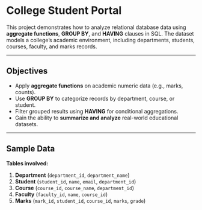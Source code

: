 

# College Student Portal 

This project demonstrates how to analyze relational database data using **aggregate functions**, **GROUP BY**, and **HAVING** clauses in SQL.
The dataset models a college’s academic environment, including departments, students, courses, faculty, and marks records.

---

## **Objectives**

* Apply **aggregate functions** on academic numeric data (e.g., marks, counts).
* Use **GROUP BY** to categorize records by department, course, or student.
* Filter grouped results using **HAVING** for conditional aggregations.
* Gain the ability to **summarize and analyze** real-world educational datasets.

---

## **Sample Data**

**Tables involved:**

1. **Department** (`department_id`, `department_name`)
2. **Student** (`student_id`, `name`, `email`, `department_id`)
3. **Course** (`course_id`, `course_name`, `department_id`)
4. **Faculty** (`faculty_id`, `name`, `course_id`)
5. **Marks** (`mark_id`, `student_id`, `course_id`, `marks`, `grade`)


